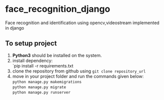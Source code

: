 # face_recognition_django
Face recognition and identification using opencv,videostream implemented in django


## To setup project

1.  **Python3** should be installed on the system.
2. install dependency: \
     `pip install -r requirements.txt
3. clone the repository from github using
      `git clone repository_url`
4. move in your project folder and run the commands given below:\
     `python manage.py makemigrations`\
     `python manage.py migrate`\
     `python manage.py runserver`
